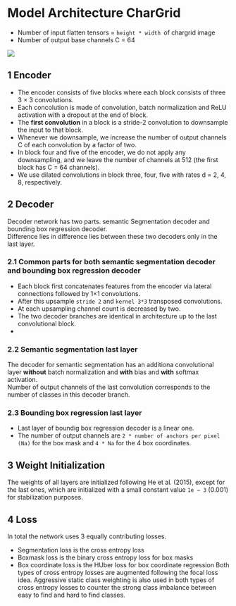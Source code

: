 # Model Architecture CharGrid
 - Number of input flatten tensors = `height * width `of chargrid image
 - Number of output base channels C = 64
 
![](https://i.ibb.co/FVS46pB/2020-09-03-20-52.png)

## 1 Encoder
 - The encoder consists of five blocks where each block consists of three 3 × 3 convolutions.
 - Each concolution is made of convolution, batch normalization and ReLU activation with a dropout at the end of block.
 - The **first convolution** in a block is a stride-2 convolution to downsample the input to that block.
 - Whenever we downsample, we increase the number of output channels C of each convolution by a factor of two.
 - In block four and five of the encoder, we do not apply any downsampling, and we leave the number of channels at 512 (the first block has C = 64 channels).
 - We use dilated convolutions in block three, four, five with rates d = 2, 4, 8, respectively.

## 2 Decoder
Decoder network has two parts. semantic Segmentation decoder and bounding box regression decoder.  
Difference lies in difference lies between these two decoders only in the last layer.
### 2.1 Common parts for both semantic segmentation decoder and bounding box regression decoder
 - Each block first concatenates features from the encoder via lateral connections followed by 1×1 convolutions.
 - After this upsample `stride 2` and `kernel 3*3` transposed convolutions.
 - At each upsampling channel count is decreased by two.
 - The two decoder branches are identical in architecture up to the last convolutional block.
 - 
 ### 2.2 Semantic segmentation last layer
The decoder for semantic segmentation has an additiona convolutional layer **without** batch normalization and **with** bias and **with** softmax activation.  
Number of output channels of the last convolution corresponds to the number of classes in this decoder branch.

### 2.3 Bounding box regression last layer
 - Last layer of boundig box regression decoder is a linear one.
 - The number of output channels are `2 * number of anchors per pixel (Na)`  for the box mask and `4 * Na` for the 4 box coordinates.

## 3 Weight Initialization
The weights of all layers are initialized following He et al. (2015), except for the last ones, which are initialized with a small constant value `1e − 3` (0.001) for stabilization purposes.

## 4 Loss
In total the network uses 3 equally contributing losses.
 - Segmentation loss is the cross entropy loss
 - Boxmask loss is the binary cross entropy loss for box masks
 - Box coordinate loss is the HUber loss for box coordinate regression
Both types of cross entropy losses are augmented following the focal loss idea.  Aggressive static class weighting is also used in both types of cross entropy losses to counter the strong class imbalance between easy to find and hard to find classes.



